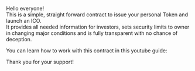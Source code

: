 Hello everyone! <br>
This is a simple, straight forward contract to issue your personal Token and launch an ICO. <br>
It provides all needed information for investors, sets security limits to owner in changing major conditions and is fully transparent with no chance of deception. <br>

You can learn how to work with this contract in this youtube guide: <br>


Thank you for your support! 

